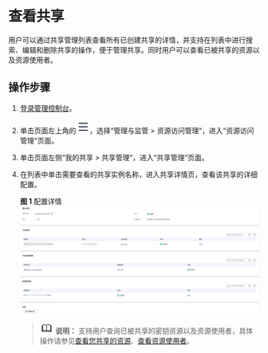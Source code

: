 # 查看共享<a name="dew_01_0311"></a>

用户可以通过共享管理列表查看所有已创建共享的详情，并支持在列表中进行搜索、编辑和删除共享的操作，便于管理共享。同时用户可以查看已被共享的资源以及资源使用者。

## 操作步骤<a name="section64483236378"></a>

1.  [登录管理控制台](https://console.huaweicloud.com)。
2.  单击页面左上角的![](figures/icon-servicelist-3.png)，选择“管理与监管 \> 资源访问管理“，进入“资源访问管理“页面。
3.  单击页面左侧“我的共享 \> 共享管理“，进入“共享管理“页面。
4.  在列表中单击需要查看的共享实例名称，进入共享详情页，查看该共享的详细配置。

    **图 1**  配置详情<a name="fig86901946141111"></a>  
    ![](figures/配置详情.png "配置详情")

    >![](public_sys-resources/icon-note.gif) **说明：** 
    >支持用户查询已被共享的密钥资源以及资源使用者，具体操作请参见[查看您共享的资源](https://support.huaweicloud.com/usermanual-ram/ram_03_0007.html)、[查看资源使用者](https://support.huaweicloud.com/usermanual-ram/ram_03_0008.html)。

